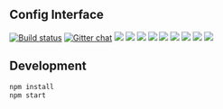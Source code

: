 ## Config Interface

[![Build status](https://ci.appveyor.com/api/projects/status/qb0xwvmuaub32wsc?svg=true)](https://ci.appveyor.com/project/wk-j/config-interface)
[![Gitter chat](https://badges.gitter.im/gitterHQ/gitter.png)](https://gitter.im/10000-bc/Lobby)
[![](https://sonarcloud.io/api/project_badges/measure?project=config-interface&metric=alert_status)](https://sonarcloud.io/dashboard?id=config-interface)
[![](https://sonarcloud.io/api/project_badges/measure?project=config-interface&metric=reliability_rating)](https://sonarcloud.io/dashboard?id=config-interface)
[![](https://sonarcloud.io/api/project_badges/measure?project=config-interface&metric=security_rating)](https://sonarcloud.io/dashboard?id=config-interface)
[![](https://sonarcloud.io/api/project_badges/measure?project=config-interface&metric=bugs)](https://sonarcloud.io/dashboard?id=config-interface)
[![](https://sonarcloud.io/api/project_badges/measure?project=config-interface&metric=code_smells)](https://sonarcloud.io/dashboard?id=config-interface)
[![](https://sonarcloud.io/api/project_badges/measure?project=config-interface&metric=sqale_index)](https://sonarcloud.io/dashboard?id=config-interface)
[![](https://sonarcloud.io/api/project_badges/measure?project=config-interface&metric=vulnerabilities)](https://sonarcloud.io/dashboard?id=config-interface)
[![](https://sonarcloud.io/api/project_badges/measure?project=config-interface&metric=ncloc)](https://sonarcloud.io/dashboard?id=config-interface)
[![](https://sonarcloud.io/api/project_badges/measure?project=config-interface&metric=duplicated_lines_density)](https://sonarcloud.io/dashboard?id=config-interface)

## Development

```bash
npm install
npm start
```
